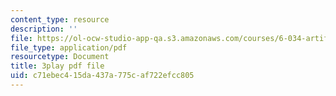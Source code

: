 ```yaml
---
content_type: resource
description: ''
file: https://ol-ocw-studio-app-qa.s3.amazonaws.com/courses/6-034-artificial-intelligence-fall-2010/c71ebec415da437a775caf722efcc805_uXt8qF2Zzfo.pdf
file_type: application/pdf
resourcetype: Document
title: 3play pdf file
uid: c71ebec4-15da-437a-775c-af722efcc805
---
```

